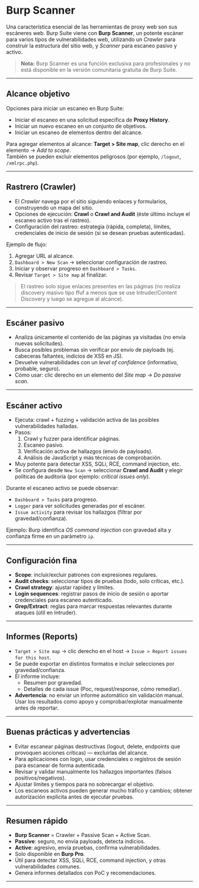 # Burp Scanner

Una característica esencial de las herramientas de proxy web son sus escáneres web. Burp Suite viene con **Burp Scanner**, un potente escáner para varios tipos de vulnerabilidades web, utilizando un *Crawler* para construir la estructura del sitio web, y *Scanner* para escaneo pasivo y activo.

> **Nota:** Burp Scanner es una función exclusiva para profesionales y no está disponible en la versión comunitaria gratuita de Burp Suite.

---

## Alcance objetivo

Opciones para iniciar un escaneo en Burp Suite:

- Iniciar el escaneo en una solicitud específica de **Proxy History**.
- Iniciar un nuevo escaneo en un conjunto de objetivos.
- Iniciar un escaneo de elementos dentro del alcance.

Para agregar elementos al alcance: **Target > Site map**, clic derecho en el elemento → *Add to scope*.  
También se pueden excluir elementos peligrosos (por ejemplo, `/logout`, `/xmlrpc.php`).

---

## Rastrero (Crawler)

- El *Crawler* navega por el sitio siguiendo enlaces y formularios, construyendo un mapa del sitio.
- Opciones de ejecución: **Crawl** o **Crawl and Audit** (éste último incluye el escaneo activo tras el rastreo).
- Configuración del rastreo: estrategia (rápida, completa), límites, credenciales de inicio de sesión (si se desean pruebas autenticadas).

Ejemplo de flujo:
1. Agregar URL al alcance.
2. `Dashboard > New Scan` → seleccionar configuración de rastreo.
3. Iniciar y observar progreso en `Dashboard > Tasks`.
4. Revisar `Target > Site map` al finalizar.

> El rastreo solo sigue enlaces presentes en las páginas (no realiza discovery masivo tipo ffuf a menos que se use Intruder/Content Discovery y luego se agregue al alcance).

---

## Escáner pasivo

- Analiza únicamente el contenido de las páginas ya visitadas (no envía nuevas solicitudes).
- Busca posibles problemas sin verificar por envío de payloads (ej. cabeceras faltantes, indicios de XSS en JS).
- Devuelve vulnerabilidades con un *level of confidence* (informativo, probable, seguro).
- Cómo usar: clic derecho en un elemento del *Site map* → *Do passive scan*.

---

## Escáner activo

- Ejecuta: crawl + fuzzing + validación activa de las posibles vulnerabilidades halladas.
- Pasos:
  1. Crawl y fuzzer para identificar páginas.
  2. Escaneo pasivo.
  3. Verificación activa de hallazgos (envío de payloads).
  4. Análisis de JavaScript y más técnicas de comprobación.
- Muy potente para detectar XSS, SQLi, RCE, command injection, etc.
- Se configura desde `New Scan` → seleccionar **Crawl and Audit** y elegir políticas de auditoría (por ejemplo: *critical issues only*).

Durante el escaneo activo se puede observar:
- `Dashboard > Tasks` para progreso.
- `Logger` para ver solicitudes generadas por el escáner.
- `Issue activity` para revisar los hallazgos (filtrar por gravedad/confianza).

Ejemplo: Burp identifica *OS command injection* con gravedad alta y confianza firme en un parámetro `ip`.

---

## Configuración fina

- **Scope**: incluir/excluir patrones con expresiones regulares.
- **Audit checks**: seleccionar tipos de pruebas (todo, solo críticas, etc.).
- **Crawl strategy**: ajustar rapidez y límites.
- **Login sequences**: registrar pasos de inicio de sesión o aportar credenciales para escaneo autenticado.
- **Grep/Extract**: reglas para marcar respuestas relevantes durante ataques (útil en Intruder).

---

## Informes (Reports)

- `Target > Site map` → clic derecho en el host → `Issue > Report issues for this host`.
- Se puede exportar en distintos formatos e incluir selecciones por gravedad/confianza.
- El informe incluye:
  - Resumen por gravedad.
  - Detalles de cada issue (Poc, request/response, cómo remediar).
- **Advertencia**: no enviar un informe automático sin validación manual. Usar los resultados como apoyo y comprobar/explotar manualmente antes de reportar.

---

## Buenas prácticas y advertencias

- Evitar escanear páginas destructivas (logout, delete, endpoints que provoquen acciones críticas) — excluirlas del alcance.
- Para aplicaciones con login, usar credenciales o registros de sesión para escanear de forma autenticada.
- Revisar y validar manualmente los hallazgos importantes (falsos positivos/negativos).
- Ajustar límites y tiempos para no sobrecargar el objetivo.
- Los escaneos activos pueden generar mucho tráfico y cambios; obtener autorización explícita antes de ejecutar pruebas.

---

## Resumen rápido

- **Burp Scanner** = Crawler + Passive Scan + Active Scan.
- **Passive**: seguro, no envía payloads, detecta indicios.
- **Active**: agresivo, envía pruebas, confirma vulnerabilidades.
- Solo disponible en **Burp Pro**.
- Útil para detectar XSS, SQLi, RCE, command injection, y otras vulnerabilidades comunes.
- Genera informes detallados con PoC y recomendaciones.

---
